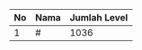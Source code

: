 | No | Nama            | Jumlah Level |
|----|-----------------|--------------|
| 1  | #    |    1036        |
